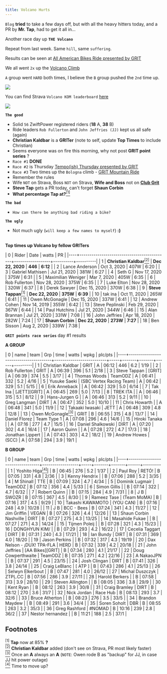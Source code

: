 ```yaml
---
title: Volcano Hurts
---
```


`Blog` **tried** to take a few days off, but with all the heavy hitters today, and
a PR by **Mr. Tap**, had to get it all in...

Another race day up **`THE Volcano`**

Repeat from last week. Same `hill`, same `suffering`.

Results can be seen at [All American Bikes Ride presented by GRIT](https://zwiftpower.com/events.php?zid=1380062)

We all went `2x` up the [Volcano Climb](https://zwiftinsider.com/route/volcano-climb/)

`A` group went `HARD` both times, I believe the `B` group pushed the `2nd` time up.

![](../../12/14/images/volcano_kom.png)

You can find Strava `Volcano KOM leaderboard` [here](https://www.strava.com/segments/14270131)

![](../../12/14/images/volcano_kom_zwift_insider_verified.png)

**`The good`**

- Solid `56` ZwiftPower registered riders (**18** A, **38** B)
- Ride leaders `Rob Fullerton` and `John Jeffries (JJ)` kept us all safe (again)
- **Christian Kaldbar** is a **GRITer** (note to self, update **Top Times** to include Christian)
- Seems everyone was on fire this morning, why not post **GRIT point series** ?
- `Race #1` **DONE**
- `Race #2` is Thursday [Tempo(ish) Thursday presented by GRIT](https://zwiftpower.com/events.php?zid=1389074)
- `Race #3` Two times up the `Bologna` climb - [GRIT Mountain Ride](https://zwiftpower.com/events.php?zid=1393023)
- Remember the rules
- Wife `NOT` on Strava, Boss `NOT` on Strava, **Wife and Boss** not on [**Club Grit**](http://www.clubgrit.com)
- **Steve Tap** gets a PR today, can't forget **Shaun Corbin** <br>
- **What percentage Tap at?**[<sup>[1]</sup>](#1)

**`The bad`**

- `How can there be anything bad riding a bike?`

**`The ugly`**

- Not much ugly (`will keep a few names to myself`) **:)** <br> <br>

**Top times up Volcano by fellow GRITers**

|  0 | Rider                                      | Date             | watts    |       PR |
|----+--------------------------------------------+------------------+----------+----------|
|  1 | **Christian Kaldbar**[<sup>[2]</sup>](#2)  | **Dec 22, 2020** | **446**  | **6:12** |
|  2 | Lance Anderson                             | Oct 3, 2020      | 407W     |     6:20 |
|  3 | Gabriel Mathisen                           | Jul 21, 2020     | 381W     |     6:27 |
|  4 | Seth G                                     | Nov 17, 2020     | 375W     |     6:31 |
|  5 | Maximilian Weniger                         | Mar 7, 2020      | 405W     |     6:35 |
|  6 | Rob Fullerton                              | Nov 28, 2020     | 375W     |     6:35 |
|  7 | Luke Elton                                 | Nov 28, 2020     | 320W     |     6:37 |
|  8 | Derek Sawyer                               | Dec 15, 2020     | 370W     |     6:38 |
|  9 | **Steve Tappan**[<sup>[1]</sup>](#1)       | **Dec 22, 2020** | **375W** | **6:39** |
| 10 | tak ina                                    | Oct 11, 2020     | 265W     |     6:41 |
| 11 | Owen McGonagle                             | Dec 15, 2020     | 337W     |     6:41 |
| 12 | Andrew Cohen                               | Nov 14, 2019     | 355W     |     6:42 |
| 13 | Steve Peplinski                            | Feb 29, 2020     | 367W     |     6:44 |
| 14 | Paul Hutchins                              | Jul 21, 2020     | 344W     |     6:46 |
| 15 | Alan Brannan                               | Jul 21, 2020     | 331W     |     7:08 |
| 16 | John Jeffries                              | Apr 18, 2020     | 282W     |     7:24 |
| 17 | **Shaun Corbin**                           | **Dec 22, 2020** | **273W** | **7:27** |
| 18 | Ben Sisson                                 | Aug 2, 2020      | 339W     |     7:38 |
                                            
                                            
**`GRIT points race series`** day #1 results

**A GROUP**
                                                                                                    
|  0 | name                                  | team                     | Grp |  time | watts | wpkg | plc/pts |
|----+---------------------------------------+--------------------------+-----+-------+-------+------+---------|
|  1 | Christian Kaldbar                     | GRIT                     | A   | 06:12 |   446 |  6.2 |  1/19   |
|  2 | Rob Fullerton                         | GRIT                     | A   | 06:39 |   396 |  5.1 |  2/18   |
|  3 | Steve Tappan                          | [GRIT]                   | A   | 06:39 |   374 |  5.5 |  3/17   |
|  4 | Thomas Woods                          | TeamODZ                  | A   | 06:41 |   332 |  5.2 |  4/16   |
|  5 | Yusuke Saeki                          | (SBC Vertex Racing Team) | A   | 06:42 |   329 |  5.1 |  5/15   |
|  6 | Erik Anneback                         |                          | A   | 06:42 |   329 |  5.0 |  6/14   |
|  7 | Tak Ina                               | [JETT][GRIT]             | A   | 06:45 |   269 |  5.0 |  7/13   |
|  8 | TREK ITA                              |                          | A   | 06:46 |   315 |  5.1 |  8/12   |
|  9 | Hans-Jurgen G                         |                          | A   | 06:46 |   313 |  5.2 |  9/11   |
| 10 | Greg Langman                          | DIRT                     | A   | 06:47 |   352 |  5.0 | 10/10   |
| 11 | Chris Howarth                         |                          | A   | 06:48 |   341 |  5.0 | 11/9    |
| 12 | Takaaki Iwasaki                       | JETT                     | A   | 06:48 |   309 |  4.8 | 12/8    |
| 13 | Owen McGonagle[<sup>[3]</sup>](#3)    | GRIT                     | B   | 06:55 |   315 |  4.8 | 13/7    |
| 14 | Daniel Florez                         | Team Type 1              | A   | 07:08 |   296 |  4.6 | 14/6    |
| 15 | Hiroki Tanaka                         |                          | A   | 07:16 |   277 |  4.7 | 15/5    |
| 16 | Daniel Shalkowski                     | DIRT                     | A   | 07:20 |   302 |  4.4 | 16/4    |
| 17 | Aaron Quinn                           |                          | A   | 07:28 |   272 |  4.7 | 17/3    |
| 18 | Jonathan Lippert                      |                          | A   | 07:43 |   303 |  4.2 | 18/2    |
| 19 | Andrew Howes                          | (SCC)                    | A   | 07:58 |   294 |  3.9 | 19/1    | 
                                                                                                             
                                                                                                      
**B GROUP**                                                                                     
                                                                                                
|  0 | name                            | team             | Grp |  time | watts | wpkg | plc/pts |
|----+---------------------------------+------------------+-----+-------+-------+------+---------|
|  1 | Yoshito Higa[<sup>[4]</sup>](#4)|                  | B   | 06:45 |   276 |  5.2 |  1/37   |
|  2 | Paul Roy                        | RETÓ!            | B   | 07:05 |   331 |  4.8 |  2/36   |
|  3 | Kenny Hendrix                   |                  | B   | 07:06 |   288 |  5.2 |  3/35   |
|  4 | M Shinall                       | TTE              | B   | 07:09 |   324 |  4.7 |  4/34   |
|  5 | Dominik Lugmair                 | TeamODZ          | B   | 07:12 |   356 |  4.4 |  5/33   |
|  6 | Simon Gillis                    |                  | B   | 07:14 |   322 |  4.7 |  6/32   |
|  7 | Robert Quinn                    |                  | B   | 07:15 |   284 |  4.9 |  7/31   |
|  8 | J B                             | SWOZR            | B   | 07:15 |   367 |  4.5 |  8/30   |
|  9 | Rameez Tase                     | (Team MoMA)      | B   | 07:16 |   317 |  4.5 |  9/29   |
| 10 | Takashi KAWAMOTO                | (YOU CAN)        | B   | 07:16 |   248 |  4.9 | 10/28   |
| 11 | J B                             | BCC - Bees       | B   | 07:24 |   341 |  4.3 | 11/27   |
| 12 | Jim Griffin                     | VEGAN            | B   | 07:26 |   326 |  4.4 | 12/26   |
| 13 | Shaun Corbin Nashville          | DIRT             | B   | 07:27 |   275 |  4.3 | 13/25   |
| 14 | Masahide Fukae                  |                  | B   | 07:27 |   271 |  4.3 | 14/24   |
| 15 | Tijmen Poleij                   |                  | B   | 07:28 |   321 |  4.3 | 15/23   |
| 16 | DONGHYUN KIM/                   |                  | B   | 07:29 |   293 |  4.2 | 16/22   |
| 17 | Cecelia Taggart                 | DIRT             | B   | 07:31 |   240 |  4.3 | 17/21   |
| 18 | Ian Bundy                       | DIRT             | B   | 07:31 |   369 |  4.0 | 18/20   |
| 19 | Jason Perkins                   |                  | B   | 07:32 |   317 |  4.3 | 19/19   |
| 20 | Dax Nelson - ¡DUX! TPA-FLA      | HERD             | B   | 07:32 |   339 |  4.2 | 20/18   |
| 21 | John Jeffries                   | [AA Bikes][GRIT] | B   | 07:34 |   280 |  4.1 | 21/17   |
| 22 | Doug Cowperthwaite              | TeamODZ          | B   | 07:35 |   271 |  4.2 | 22/16   |
| 23 | A NakaoJPN                      |                  | B   | 07:37 |   291 |  4.5 | 23/15   |
| 24 | Josh Clingan                    | DIRT             | B   | 07:41 |   326 |  3.8 | 24/14   |
| 25 | Craig LeBlanc                   | [ ATP ]          | B   | 07:43 |   286 |  4.1 | 25/13   |
| 26 | Selwyn Elkerbout                |                  | B   | 07:47 |   281 |  4.0 | 26/12   |
| 27 | Michal Duszczyk                 | ZTPL.CC          | B   | 07:56 |   286 |  3.9 | 27/11   |
| 28 | Harold Berkers                  |                  | B   | 07:58 |   313 |  3.9 | 28/10   |
| 29 | Steven Allington                |                  | B   | 08:05 |   336 |  3.8 | 29/9    |
| 30 | Kent Ryan                       |                  | B   | 08:12 |   263 |  3.9 | 30/8    |
| 31 | Craig Bramley                   | DIRT             | B   | 08:12 |   270 |  3.6 | 31/7    |
| 32 | Nick Jordan                     | Race Hub         | B   | 08:13 |   293 |  3.7 | 32/6    |
| 33 | Bruce Atherton                  |                  | B   | 08:23 |   276 |  3.5 | 33/5    |
| 34 | Brandon Maydew                  |                  | B   | 08:49 |   291 |  3.6 | 34/4    |
| 35 | Soren Soholt                    | DBR              | B   | 08:55 |   263 |  3.2 | 35/3    |
| 36 | Greg Rashford                   | #NOMAD           | B   | 10:16 |   239 |  2.8 | 36/2    |
| 37 | Nestor hernandez                |                  | B   | 11:21 |   188 |  2.5 | 37/1    | 
                                                                                            
                                                                                           
## **Footnotes**                                                                          
                                                              
[<sup>[1]</sup>](#1) <a class="anchor" id="1"></a> **Tap** now at 85% **?** <br>
[<sup>[2]</sup>](#2) <a class="anchor" id="2"></a> **Christian Kaldbar** added (don't see on Strava, PR most likely faster) <br>
[<sup>[3]</sup>](#3) <a class="anchor" id="3"></a> Once an **A** always an **A** (`NOTE`: Owen rode B as "backup" for JJ, in case JJ hit power outage) <br>
[<sup>[4]</sup>](#4) <a class="anchor" id="4"></a> Time to move up?


